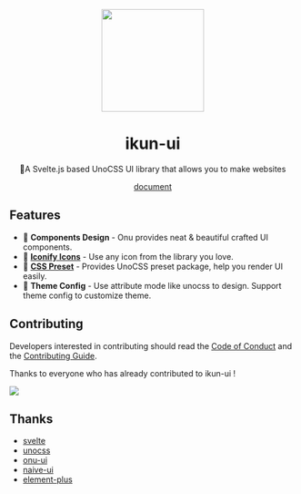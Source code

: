 <p align="center">
  <img src="https://ikun-ui.netlify.app/logo.svg" width="180" height="180"/>
</p>
<h1 align="center">
ikun-ui
</h1>
<p align="center">
🐔A Svelte.js based UnoCSS UI library that allows you to make websites
</p>
<p align="center">
<a href="https://ikun-ui.netlify.app" target="_blank">document</a>
</p>

## Features

- 🎤 **Components Design** - Onu provides neat & beautiful crafted UI components.
- 💃 **[Iconify Icons](https://icones.js.org/)** - Use any icon from the library you love.
- 🤟 **[CSS Preset](https://github.com/ikun-svelte/ikun-ui/tree/main/preset)** - Provides UnoCSS preset package, help you render UI easily.
- 🏀 **Theme Config** - Use attribute mode like unocss to design. Support theme config to customize theme.

## Contributing

Developers interested in contributing should read the [Code of Conduct](./CODE_OF_CONDUCT.md) and the [Contributing Guide](./CONTRIBUTING.md).

Thanks to everyone who has already contributed to ikun-ui !

<a href="https://github.com/ikun-svelte/ikun-ui/graphs/contributors"><img src="https://contributors.nn.ci/api?repo=ikun-svelte/ikun-ui" /></a>

## Thanks

- [svelte](https://github.com/sveltejs/svelte)
- [unocss](https://github.com/unocss/unocss)
- [onu-ui](https://github.com/onu-ui/onu-ui)
- [naive-ui](https://github.com/tusen-ai/naive-ui)
- [element-plus](https://github.com/element-plus/element-plus)
